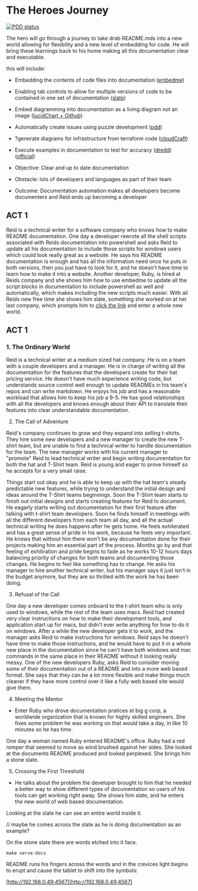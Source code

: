 # The Heroes Journey

[![PDD status](http://www.0pdd.com/svg?name=raboley/the-heroes-journey)](http://www.0pdd.com/p?name=raboley/the-heroes-journey)

The hero will go through a journey to take drab README.mds into a new world allowing for flexibility and a new level of embedding for code. He will bring these learnings back to his home making all this documentation clear and executable.

this will include:

* Embedding the contents of code files into documentation ([embedme](https://github.com/zakhenry/embedme))
* Enabling tab controls to allow for multiple versions of code to be contained in one set of documentation ([slate](https://github.com/slatedocs/slate/wiki/Markdown-Syntax))
* Embed diagramming into documentation as a living diagram not an image ([lucidChart + Github](https://www.lucidchart.com/pages/integrations/github))
* Automatically create issues using puzzle development ([pdd](http://www.0pdd.com))
* ?generate diagrams for infrastructure from terraform code ([cloudCraft](https://medium.com/faun/modules-tf-convert-visual-aws-diagram-into-terraform-configurations-e61fb0574b10))
* Execute examples in documentation to test for accuracy ([dredd](https://rollout.io/blog/testing-code-examples-in-documentation/)) ([official](https://dredd.org/en/latest/))

* Objective: Clear and up to date documentation
* Obstacle: lots of developers and languages as part of their team
* Outcome: Documentation automation makes all developers become documenters and Reid ends up becoming a developer

## ACT 1

Reid is a technical writer for a software company who knows how to make README documentation.
One day a developer rewrote all the shell scripts associated with Reids documentation into powershell and asks Reid to update all his documentation to include those scripts for windows users which could look really great as a website.
He says his README documentation is enough and has all the information need once he puts in both versions, then you just have to look for it, and he doesn't have time to learn how to make it into a website.
Another developer, Ruby, is hired at Reids company and she shows him how to use embedme to update all the script blocks in documentation to include powershell as well and automatically, which makes including the new scripts much easier.
With all Reids new free time she shows him slate, something she worked on at her last company, which prompts him to [click the link](https://raboley.github.io/the-heroes-journey/) and enter a whole new world.























## ACT 1

### 1. The Ordinary World

Reid is a technical writer at a medium sized hat company.
He is on a team with a couple developers and a manager.
He is in charge of writing all the documentation for the features that the developers create for their hat pricing service.
He doesn't have much experience writing code, but understands source control well enough to update READMEs in his team's repos and can write markdown.
He enjoys his job and has a reasonable workload that allows him to keep his job a 9-5.
He has good relationships with all the developers and knows enough about their API to translate their features into clear understandable documentation.

2. The Call of Adventure

Reid's company continues to grow and they expand into selling t-shirts.
They hire some new developers and a new manager to create the new T-shirt team, but are unable to find a technical writer to handle documentation for the team.
The new manager works with his current manager to "promote" Reid to lead technical writer and begin writing documentation for both the hat and T-Shirt team.
Reid is young and eager to prove himself so he accepts for a very small raise.

Things start out okay and he is able to keep up with the hat team's steady predictable new features, while trying to understand the initial design and ideas around the T-Shirt teams beginnings. Soon the T-Shirt team starts to finish out initial designs and starts creating features for Reid to document. 
He eagarly starts writing out documentation for their first feature after talking with t-shirt team developers.
Soon he finds himself in meetings with all the different developers from each team all day, and all the actual technical writing he does happens after he gets home.
He feels exhilerated and has a great sense of pride in his work, because he feels very important.
He knows that without him there won't be any documentation done for their projects making him an essential part of the process.
Months go by and that feeling of exhiliration and pride begins to fade as he works 10-12 hours days balancing priority of changes for both teams and documenting those changes.
He begins to feel like something has to change.
He asks his manager to hire another technical writer, but his manager says it just isn't in the budget anymore, but they are so thrilled with the work he has been doing.

3. Refusal of the Call

One day a new developer comes onboard to the t-shirt team who is only used to windows, while the rest of the team uses macs. 
Reid had created very clear instructions on how to make their development tools, and application start up for macs, but didn't ever write anything for how to do it on windows.
After a while the new developer gets it to work, and the manager asks Reid to make instructions for windows.
Reid says he doesn't have time to make those instructions, and he would have to put it in a whole new place in the documentation since he can't have both windows and mac commands in the same place in their README without it looking really messy.
One of the new developers Ruby, asks Reid to consider moving some of their documentation out of a README and into a more web based format.
She says that they can be a lot more flexible and make things much cleaner if they have more control over it like a fully web based site would give them.

4. Meeting the Mentor

* Enter Ruby who drove documentation pratices at big g corp, a worldwide organization that is known for highly skilled engineers. She fixes some problem he was working on that would take a day, in like 10 minutes so he has time.

One day a woman named Ruby entered README's office. Ruby had a red romper that seemed to move as wind brushed against her sides. She looked at the documents README produced and looked perplexed.
She brings him a stone slate.

5. Crossing the First Threshold

* He talks about the problem the developer brought to him that he needed a better way to show different types of documentation so users of his tools can get working right away. She shows him slate, and he enters the new world of web based documentation.

Looking at the slate he can see an entire world inside it.

// maybe he comes across the slate as he is doing documentation as an example?

On the stone slate there are words etched into it face.

```shell
make serve-docs
```

README runs his fingers across the words and in the crevices light begins to erupt and cause the tablet to shift into the symbols:

[http://192.168.0.49:4567](http://192.168.0.49:4567)
